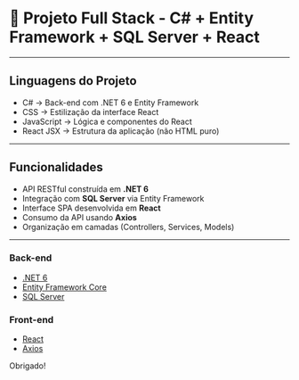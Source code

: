 # 📌 Projeto Full Stack - C# + Entity Framework + SQL Server + React

---

## Linguagens do Projeto

- C# → Back-end com .NET 6 e Entity Framework  
- CSS → Estilização da interface React  
- JavaScript → Lógica e componentes do React  
- React JSX → Estrutura da aplicação (não HTML puro)  

---

## Funcionalidades

- API RESTful construída em **.NET 6**  
- Integração com **SQL Server** via Entity Framework  
- Interface SPA desenvolvida em **React**  
- Consumo da API usando **Axios**  
- Organização em camadas (Controllers, Services, Models)  

---

### Back-end
- [.NET 6](https://dotnet.microsoft.com/en-us/)  
- [Entity Framework Core](https://learn.microsoft.com/en-us/ef/core/)  
- [SQL Server](https://www.microsoft.com/sql-server)  

### Front-end
- [React](https://react.dev/)  
- [Axios](https://axios-http.com/)  

Obrigado!

